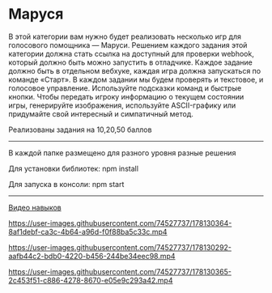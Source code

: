 # Маруся
В этой категории вам нужно будет реализовать несколько игр для голосового помощника — Маруси. Решением каждого задания этой категории должна стать ссылка на доступный для проверки webhook, который должно быть можно запустить в отладчике. Каждое задание должно быть в отдельном вебхуке, каждая игра должна запускаться по команде «Старт». В каждом задании мы будем проверять и текстовое, и голосовое управление. Используйте подсказки команд и быстрые кнопки. Чтобы передать игроку информацию о текущем состоянии игры, генерируйте изображения, используйте ASCII-графику или придумайте свой интересный и симпатичный метод.

Реализованы задания на 10,20,50 баллов

---
В каждой папке размещено для разного уровня разные решения

Для установки библиотек:
npm install

Для запуска в консоли:
npm start

---

[Видео навыков](https://disk.yandex.ru/d/qsrH2beUfq98wA)

https://user-images.githubusercontent.com/74527737/178130364-8af1debf-ca3c-4b64-a96d-f0f88ba5c33c.mp4


https://user-images.githubusercontent.com/74527737/178130292-aafb44c2-bdb0-4220-b456-244be34eec98.mp4


https://user-images.githubusercontent.com/74527737/178130365-2c453f51-c886-4278-8670-e05e9c293a42.mp4


